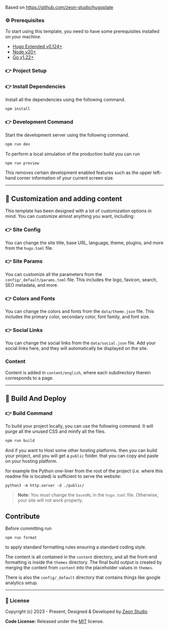 Based on https://github.com/zeon-studio/hugoplate

### ⚙️ Prerequisites

To start using this template, you need to have some prerequisites installed on your machine.

- [Hugo Extended v0.124+](https://gohugo.io/installation/)
- [Node v20+](https://nodejs.org/en/download/)
- [Go v1.22+](https://go.dev/doc/install)

### 👉 Project Setup

### 👉 Install Dependencies

Install all the dependencies using the following command.

```bash
npm install
```

### 👉 Development Command

Start the development server using the following command.

```bash
npm run dev
```

To perform a local simulation of the production build you can run

```bash
npm run preview
```

This removes certain development enabled features such as the upper left-hand corner information of your current screen size.

---

## 📝 Customization and adding content

This template has been designed with a lot of customization options in mind. You can customize almost anything you want, including:

### 👉 Site Config

You can change the site title, base URL, language, theme, plugins, and more from the `hugo.toml` file.

### 👉 Site Params

You can customize all the parameters from the `config/_default/params.toml` file. This includes the logo, favicon, search, SEO metadata, and more.

### 👉 Colors and Fonts

You can change the colors and fonts from the `data/theme.json` file. This includes the primary color, secondary color, font family, and font size.

### 👉 Social Links

You can change the social links from the `data/social.json` file. Add your social links here, and they will automatically be displayed on the site.

### Content

Content is added in `content/english`, where each subdirectory therein corresponds to a page.

---

## 🚀 Build And Deploy

### 👉 Build Command

To build your project locally, you can use the following command. It will purge all the unused CSS and minify all the files.

```bash
npm run build
```

And if you want to Host some other hosting platforms. then you can build your project, and you will get a `public` folder. that you can copy and paste on your hosting platform.

for example the Python one-liner from the root of the project (i.e. where this readme file is located) is sufficient to serve the website:

```
python3 -m http.server -d ./public/
```

> **Note:** You must change the `baseURL` in the `hugo.toml` file. Otherwise, your site will not work properly.

## Contribute

Before committing run

```
npm run format
```

to apply standard formatting rules ensuring a standard coding style.

The content is all contained in the `content` directory, and all the front-end formatting is inside the `themes` directory.
The final build output is created by merging the content from `content` into the placeholder values in `themes`.

There is also the `config/_default` directory that contains things like google analytics setup.

---

### 📝 License

Copyright (c) 2023 - Present, Designed & Developed by [Zeon Studio](https://zeon.studio/)

**Code License:** Released under the [MIT](https://github.com/zeon-studio/hugoplate/blob/main/LICENSE) license.
